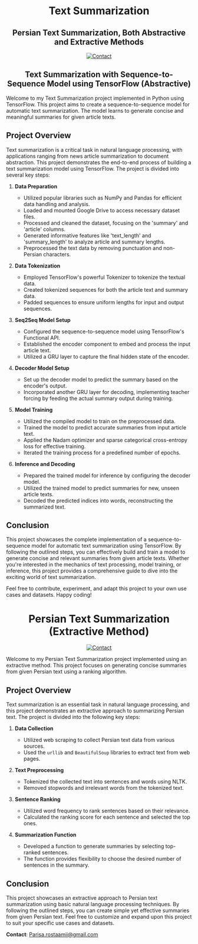 <h1 align="center">
  Text Summarization
</h1>

<h2 align="center">Persian Text Summarization, Both Abstractive and Extractive Methods</h2>

<div align="center">

[![Contact](https://img.shields.io/badge/contact-Parisa.rostaamii%40gmail.com-yellow.svg)](mailto:Parisa.rostaamii@gmail.com)

</div>

<h2 align="center">Text Summarization with Sequence-to-Sequence Model using TensorFlow (Abstractive)</h2>

Welcome to my Text Summarization project implemented in Python using TensorFlow. This project aims to create a sequence-to-sequence model for automatic text summarization. The model learns to generate concise and meaningful summaries for given article texts.

## Project Overview

Text summarization is a critical task in natural language processing, with applications ranging from news article summarization to document abstraction. This project demonstrates the end-to-end process of building a text summarization model using TensorFlow. The project is divided into several key steps:

1. **Data Preparation**
    - Utilized popular libraries such as NumPy and Pandas for efficient data handling and analysis.
    - Loaded and mounted Google Drive to access necessary dataset files.
    - Processed and cleaned the dataset, focusing on the 'summary' and 'article' columns.
    - Generated informative features like 'text_length' and 'summary_length' to analyze article and summary lengths.
    - Preprocessed the text data by removing punctuation and non-Persian characters.

2. **Data Tokenization**
    - Employed TensorFlow's powerful Tokenizer to tokenize the textual data.
    - Created tokenized sequences for both the article text and summary data.
    - Padded sequences to ensure uniform lengths for input and output sequences.

3. **Seq2Seq Model Setup**
    - Configured the sequence-to-sequence model using TensorFlow's Functional API.
    - Established the encoder component to embed and process the input article text.
    - Utilized a GRU layer to capture the final hidden state of the encoder.

4. **Decoder Model Setup**
    - Set up the decoder model to predict the summary based on the encoder's output.
    - Incorporated another GRU layer for decoding, implementing teacher forcing by feeding the actual summary output during training.

5. **Model Training**
    - Utilized the compiled model to train on the preprocessed data.
    - Trained the model to predict accurate summaries from input article text.
    - Applied the Nadam optimizer and sparse categorical cross-entropy loss for effective training.
    - Iterated the training process for a predefined number of epochs.

6. **Inference and Decoding**
    - Prepared the trained model for inference by configuring the decoder model.
    - Utilized the trained model to predict summaries for new, unseen article texts.
    - Decoded the predicted indices into words, reconstructing the summarized text.


## Conclusion

This project showcases the complete implementation of a sequence-to-sequence model for automatic text summarization using TensorFlow. By following the outlined steps, you can effectively build and train a model to generate concise and relevant summaries from given article texts. Whether you're interested in the mechanics of text processing, model training, or inference, this project provides a comprehensive guide to dive into the exciting world of text summarization.

Feel free to contribute, experiment, and adapt this project to your own use cases and datasets. Happy coding!


<h1 align="center">
 Persian Text Summarization (Extractive Method)
</h1>

<div align="center">

[![Contact](https://img.shields.io/badge/contact-Parisa.rostaamii%40gmail.com-yellow.svg)](mailto:Parisa.rostaamii@gmail.com)

</div>


Welcome to my Persian Text Summarization project implemented using an extractive method. This project focuses on generating concise summaries from given Persian text using a ranking algorithm.

## Project Overview

Text summarization is an essential task in natural language processing, and this project demonstrates an extractive approach to summarizing Persian text. The project is divided into the following key steps:

1. **Data Collection**
    - Utilized web scraping to collect Persian text data from various sources.
    - Used the `urllib` and `BeautifulSoup` libraries to extract text from web pages.

2. **Text Preprocessing**
    - Tokenized the collected text into sentences and words using NLTK.
    - Removed stopwords and irrelevant words from the tokenized text.

3. **Sentence Ranking**
    - Utilized word frequency to rank sentences based on their relevance.
    - Calculated the ranking score for each sentence and selected the top ones.

4. **Summarization Function**
    - Developed a function to generate summaries by selecting top-ranked sentences.
    - The function provides flexibility to choose the desired number of sentences in the summary.



## Conclusion

This project showcases an extractive approach to Persian text summarization using basic natural language processing techniques. By following the outlined steps, you can create simple yet effective summaries from given Persian text. Feel free to customize and expand upon this project to suit your specific use cases and datasets.



**Contact**: [Parisa.rostaamii@gmail.com](mailto:Parisa.rostaamii@gmail.com)


